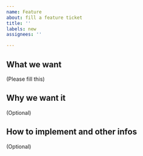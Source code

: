 ```yaml
---
name: Feature
about: fill a feature ticket
title: ''
labels: new
assignees: ''

---
```


## What we want

(Please fill this)

## Why we want it

(Optional)

## How to implement and other infos

(Optional)  
